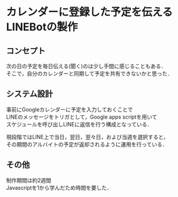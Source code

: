 # カレンダーに登録した予定を伝えるLINEBotの製作

## コンセプト
次の日の予定を毎日伝える(聞く)のは少し手間に感じることもある．  
そこで，自分のカレンダーと同期して予定を共有できないかと思った．


## システム設計
事前にGoogleカレンダーに予定を入力しておくことで  
LINEのメッセージをトリガとして，Google apps scriptを用いて  
スケジュールを呼び出しLINEに返信を行う構成となっている．  

現段階ではLINE上で当日，翌日，翌々日，および当週を選択すると，  
その期間のアルバイトの予定が返却されるように運用を行っている．  

## その他
制作期間は約2週間  
Javascriptを1から学んだため時間を要した．
